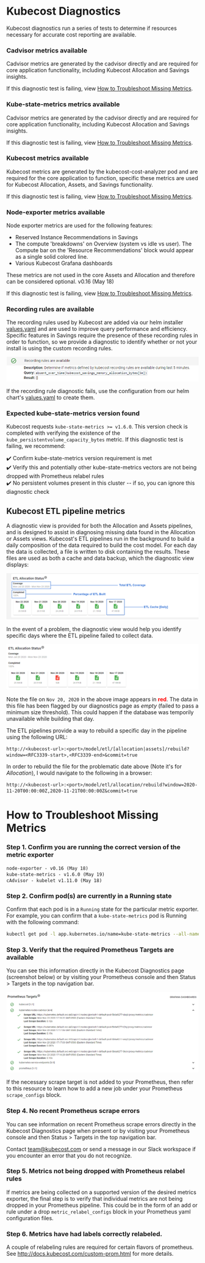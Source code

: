 # Kubecost Diagnostics
Kubecost diagnostics run a series of tests to determine if resources necessary for accurate cost reporting are available. 

### Cadvisor metrics available

Cadvisor metrics are generated by the cadvisor directly and are required for core application functionality, including Kubecost Allocation and Savings insights. 

If this diagnostic test is failing, view [How to Troubleshoot Missing Metrics](#how-to-troubleshoot-missing-metrics). 

### Kube-state-metrics metrics available

Cadvisor metrics are generated by the cadvisor directly and are required for core application functionality, including Kubecost Allocation and Savings insights. 

If this diagnostic test is failing, view [How to Troubleshoot Missing Metrics](#how-to-troubleshoot-missing-metrics). 

### Kubecost metrics available

Kubecost metrics are generated by the kubecost-cost-analyzer pod and are required for the core application to function, specific these metrics are used for Kubecost Allocation, Assets, and Savings functionality. 

If this diagnostic test is failing, view [How to Troubleshoot Missing Metrics](#how-to-troubleshoot-missing-metrics). 

### Node-exporter metrics available

Node exporter metrics are used for the following features:

* Reserved Instance Recommendations in Savings
* The compute 'breakdowns' on Overview (system vs idle vs user). The Compute bar on the 'Resource Recommendations' block would appear as a single solid colored line.
* Various Kubecost Grafana dashboards

These metrics are not used in the core Assets and Allocation and therefore can be considered optional. v0.16 (May 18)

If this diagnostic test is failing, view [How to Troubleshoot Missing Metrics](#how-to-troubleshoot-missing-metrics).

### Recording rules are available

The recording rules used by Kubecost are added via our helm installer [values.yaml](https://github.com/kubecost/cost-analyzer-helm-chart/blob/d01434f0489e110beb1bd727310f60c0b15744ec/cost-analyzer/values.yaml#L257-L298) and are used to improve query performance and efficiency. Specific features in Savings require the presence of these recording rules in order to function, so we provide a diagnostic to identify whether or not your install is using the custom recording rules.

![](images/diagnostics-recording-rules.png)

If the recording rule diagnostic fails, use the configuration from our helm chart's [values.yaml](https://github.com/kubecost/cost-analyzer-helm-chart/blob/d01434f0489e110beb1bd727310f60c0b15744ec/cost-analyzer/values.yaml#L257-L298) to create them.

### Expected kube-state-metrics version found

Kubecost requests `kube-state-metrics >= v1.6.0`. This version check is completed with verifying the existence of the `kube_persistentvolume_capacity_bytes` metric. If this diagnostic test is failing, we recommend:

:heavy_check_mark: Confirm kube-state-metrics version requirement is met<br/>
:heavy_check_mark: Verify this and potentially other kube-state-metrics vectors are not being dropped with Prometheus relabel rules<br/>
:heavy_check_mark: No persistent volumes present in this cluster -- if so, you can ignore this diagnostic check<br/>

## Kubecost ETL pipeline metrics

A diagnostic view is provided for both the Allocation and Assets pipelines, and is designed to assist in diagnosing missing data found in the Allocation or Assets views. Kubecost's ETL pipelines run in the background to build a daily composition of the data required to build the cost model. For each day the data is collected, a file is written to disk containing the results. These files are used as both a cache and data backup, which the diagnostic view displays:

![](images/diagnostics-etl.png)

In the event of a problem, the diagnostic view would help you identify specific days where the ETL pipeline failed to collect data.

![](images/diagnostics-etl-problem.png)

Note the file on `Nov 20, 2020` in the above image appears in <span style="color:red">**red**</span>. The data in this file has been flagged by our diagnostics page as *empty* (failed to pass a minimum size threshold). This could happen if the database was temporily unavailable while building that day.

The ETL pipelines provide a way to rebuild a specific day in the pipeline using the following URL:
```
http://<kubecost-url>:<port>/model/etl/[allocation|assets]/rebuild?window=<RFC3339-start>,<RFC3339-end>&commit=true
```

In order to rebuild the file for the problematic date above (Note it's for _Allocation_), I would navigate to the following in a browser:
```
http://<kubecost-url>:<port>/model/etl/allocation/rebuild?window=2020-11-20T00:00:00Z,2020-11-21T00:00:00Z&commit=true
```


# How to Troubleshoot Missing Metrics

### Step 1. Confirm you are running the correct version of the metric exporter

```
node-exporter - v0.16 (May 18)
kube-state-metrics - v1.6.0 (May 19)
cAdvisor - kubelet v1.11.0 (May 18)
```

### Step 2. Confirm pod(s) are currently in a Running state

Confirm that each pod is in a `Running` state for the particular metric exporter. For example, you can confirm that a `kube-state-metrics` pod is Running with the following command: 

```bash
kubectl get pod -l app.kubernetes.io/name=kube-state-metrics --all-namespaces 
```

### Step 3. Verify that the required Prometheus Targets are available

You can see this information directly in the Kubecost Diagnostics page (screenshot below) or by visiting your Prometheus console and then Status > Targets in the top navigation bar.

![](images/diagnostics-prom-targets.png)

If the necessary scrape target is not added to your Prometheus, then refer to this resource to learn how to add a new job under your Prometheus `scrape_configs` block. 

### Step 4. No recent Prometheus scrape errors

You can see information on recent Prometheus scrape errors directly in the Kubecost Diagnostics page when present or by visiting your Prometheus console and then Status > Targets in the top navigation bar. 

Contact team@kubecost.com or send a message in our Slack workspace if you encounter an error that you do not recognize. 

### Step 5. Metrics not being dropped with Prometheus relabel rules

If metrics are being collected on a supported version of the desired metrics exporter, the final step is to verify that individual metrics are not being dropped in your Prometheus pipeline. This could be in the form of an add or rule under a drop `metric_relabel_configs` block in your Prometheus yaml configuration files. 

### Step 6. Metrics have had labels correctly relabeled.

A couple of relabeling rules are required for certain flavors of prometheus. See http://docs.kubecost.com/custom-prom.html for more details.

